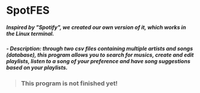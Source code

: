 # SpotFES
##### Inspired by "Spotify", we created our own version of it, which works in the Linux terminal.
##### - Description: through two csv files containing multiple artists and songs (database), this program allows you to search for musics, create and edit playlists, listen to a song of your preference and have song suggestions based on your playlists. 

> ### This program is not finished yet! 
